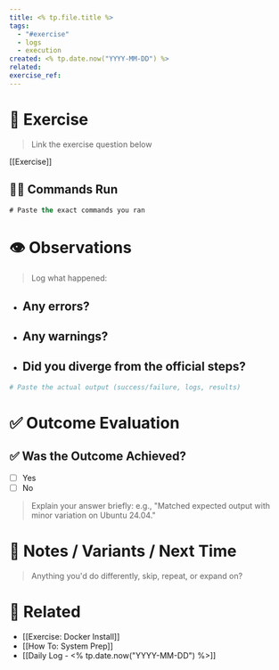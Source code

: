 ```yaml
---
title: <% tp.file.title %>
tags:
  - "#exercise"
  - logs
  - execution
created: <% tp.date.now("YYYY-MM-DD") %>
related:
exercise_ref:
---
```

# 🎯 Exercise
 >  Link the exercise question below

[[Exercise]]

## 🧑‍💻 Commands Run

```sql
# Paste the exact commands you ran
```


# 👁️ Observations


> Log what happened:
- Any errors?
	- 
- Any warnings?
	- 
- Did you diverge from the official steps?
	- 


```bash
# Paste the actual output (success/failure, logs, results)
```

# ✅ Outcome Evaluation

## ✅ Was the Outcome Achieved?

- [ ] Yes
- [ ] No

> Explain your answer briefly: 
> e.g., "Matched expected output with minor variation on Ubuntu 24.04."

# 🧠 Notes / Variants / Next Time

> Anything you'd do differently, skip, repeat, or expand on?


# 🔗 Related

- [[Exercise: Docker Install]]
- [[How To: System Prep]]
- [[Daily Log - <% tp.date.now("YYYY-MM-DD") %>]]